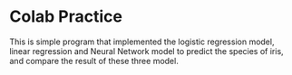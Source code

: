 # Colab Practice

This is simple program that implemented the logistic regression model, linear regression and Neural Network model to predict the species of iris, and compare the result of these three model.
